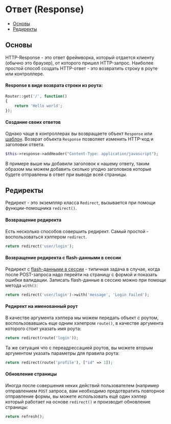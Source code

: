 # Ответ (Response)

- [Основы](#Основы)
- [Редиректы](#Редиректы)

<a name="Основы"></a>
## Основы

HTTP-Response - это ответ фреймворка, который отдается клиенту (обычно это браузер), от которого пришел HTTP-запрос.
Наиболее простой способ создать HTTP-ответ - это возвратить строку в роуте или контроллере.

#### Response в виде возврата строки из роута:
```php
Router::get('/', function()
{
    return 'Hello world';
});
```
#### Создание своих ответов
Однако чаще в контроллерах вы возвращаете объект `Response` или <a href="/docs/5.5/views">шаблон</a>. Возврат объекта `Response` позволяет изменить HTTP-код и заголовки ответа.
```php
$this->response->addHeader("Content-Type: application/javascript");
```
В примере выше мы добавили заголовок к нашему ответу, таким образом мы можем добавить сколько угодно заголовков которые будете отправлены в ответ при выводе всей страницы.

<a name="Редиректы"></a>
## Редиректы

Редирект - это экземпляр класса `Redirect`, вызывается при помощи функции-помощника `redirect()`.
#### Возвращение редиректа
Есть несколько способов совершить редирект. Самый простой - воспользоваться хэлпером `redirect`. 
```php
return redirect('user/login');
```

#### Возвращение редиректа с flash-данными в сессии
Редирект с <a href="/docs/5.5/session">flash-данными в сессии</a> - типичная задача в случае, когда после POST-запроса надо перейти на страницу с формой и показать ошибки валидации. Записать flash-данные в сессию можно при помощи метода `with()`:

```php
return redirect('user/login')->with('message', 'Login Failed');
```

#### Редирект на именованный роут
В качестве аргумента хэлпера мы можем передать объект с роутом, воспользовавшись еще одним хэлепром `route()`, в качестве аргумента которого стоит указать имя роута:
```php
return redirect(route('login'));
```

Та же ситуация что с переадрессацией роутов, вы можете вторым аргументом указать параметры для правила роута:

```php
return redirect(route('profile'), ["id" => 1]);
```

#### Обновление страницы
Иногда после совершения неких действий пользователем (например отправлением `POST` запроса, вам необходимо предотвратить повторное отправление формы, вы можете использовать ещё один хэлпер который работает на основе `redirect()` и производит обновление страницы:
```php
return refresh();
```
